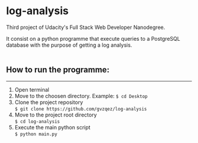 # log-analysis
Third project of Udacity's Full Stack Web Developer Nanodegree.

It consist on a python programme that execute queries to a PostgreSQL database with the purpose of getting a log analysis.
<br />
<br />

## How to run the programme:
--------------
1. Open terminal
2. Move to the choosen directory. Example:  ```$ cd Desktop```<br />
3. Clone the project repository <br />
```$ git clone https://github.com/gvzqez/log-analysis```
4. Move to the project root directory <br />
```$ cd log-analysis```
5. Execute the main python script <br />
```$ python main.py```
